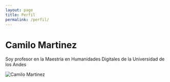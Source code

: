 ```yaml
---
layout: page
title: Perfil
permalink: /perfil/
---
```


# Camilo Martinez

Soy profesor en la Maestría en Humanidades Digitales de la Universidad de los Andes

![Camilo Martinez](https://upload.wikimedia.org/wikipedia/commons/thumb/1/14/Gatto_europeo4.jpg/250px-Gatto_europeo4.jpg)
